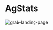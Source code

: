 # AgStats

![grab-landing-page]([https://github.com/JackOgozaly/Iron_Viz_2022/blob/main/Examples/moma.gif?raw=true](https://github.com/JackOgozaly/AgStats/blob/main/Examples/agstats_demo_091723.gif?raw=true)https://github.com/JackOgozaly/AgStats/blob/main/Examples/agstats_demo_091723.gif?raw=true)
